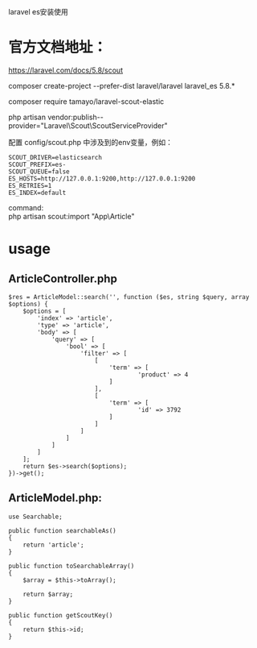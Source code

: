 

laravel es安装使用  

# 官方文档地址： 
https://laravel.com/docs/5.8/scout  


composer create-project --prefer-dist laravel/laravel laravel_es 5.8.*  

composer require tamayo/laravel-scout-elastic    

php artisan vendor:publish--provider="Laravel\Scout\ScoutServiceProvider"  

配置 config/scout.php 中涉及到的env变量，例如：  
```
SCOUT_DRIVER=elasticsearch
SCOUT_PREFIX=es-
SCOUT_QUEUE=false
ES_HOSTS=http://127.0.0.1:9200,http://127.0.0.1:9200
ES_RETRIES=1
ES_INDEX=default
```

command:  
php artisan scout:import "App\Article"  

# usage  

## ArticleController.php
```
$res = ArticleModel::search('', function ($es, string $query, array $options) {
    $options = [
        'index' => 'article',
        'type' => 'article',
        'body' => [
            'query' => [
                'bool' => [
                    'filter' => [
                        [
                            'term' => [
                                    'product' => 4
                            ]
                        ],
                        [
                            'term' => [
                                    'id' => 3792
                            ]
                        ]
                    ]
                ]
            ]
        ]
    ];
    return $es->search($options);
})->get();
```

## ArticleModel.php:  
```
use Searchable;
        
public function searchableAs()
{
    return 'article';
}

public function toSearchableArray()
{
    $array = $this->toArray();
            
    return $array;
}

public function getScoutKey()
{
    return $this->id;
}
```
